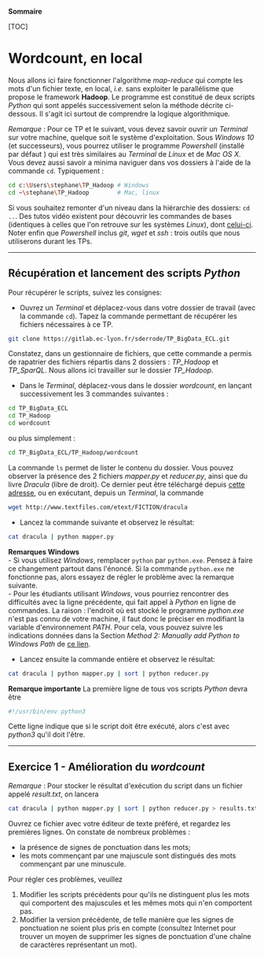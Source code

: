 **Sommaire**

[TOC]

# Wordcount, en local

Nous allons ici faire fonctionner l'algorithme _map-reduce_ qui compte les mots d'un fichier texte, en local, _i.e._ sans exploiter le parallélisme que propose le framework **Hadoop**. Le programme est constitué de deux scripts _Python_ qui sont appelés successivement selon la méthode décrite ci-dessous. Il s'agit ici surtout de comprendre la logique algorithmique.

*Remarque* : Pour ce TP et le suivant, vous devez savoir ouvrir un _Terminal_ sur votre machine, quelque soit le système d'exploitation. Sous _Windows 10_ (et successeurs), vous pourrez utiliser le programme _Powershell_ (installé par défaut ) qui est très similaires au _Terminal_ de _Linux_ et de _Mac OS X_.   
Vous devez aussi savoir a minima naviguer dans vos dossiers à l'aide de la commande `cd`. Typiquement :
```bash
cd c:\Users\stephane\TP_Hadoop # Windows
cd ~\stephane\TP_Hadoop        # Mac, linux
```
Si vous souhaitez remonter d'un niveau dans la hiérarchie des dossiers: `cd ..`. Des tutos vidéo existent pour découvrir les commandes de bases (identiques à celles que l'on retrouve sur les systèmes _Linux_), dont [celui-ci](https://docs.microsoft.com/fr-fr/powershell/scripting/overview?view=powershell-7.1). Noter enfin que _Powershell_ inclus _git_, _wget_ et _ssh_ : trois outils que nous utiliserons durant les TPs.

---
## Récupération et lancement des scripts _Python_

Pour récupérer le scripts, suivez les consignes:

  - Ouvrez un _Terminal_ et déplacez-vous dans votre dossier de travail (avec la commande `cd`). Tapez la commande permettant de récupérer les fichiers nécessaires à ce TP.   
```bash
git clone https://gitlab.ec-lyon.fr/sderrode/TP_BigData_ECL.git
```
  Constatez, dans un gestionnaire de fichiers, que cette commande a permis de rapatrier des fichiers répartis dans 2 dossiers : _TP\_Hadoop_ et _TP\_SparQL_. Nous allons ici travailler sur le dossier _TP\_Hadoop_.

  - Dans le _Terminal_, déplacez-vous dans le dossier _wordcount_, en lançant successivement les 3 commandes suivantes :
```bash
cd TP_BigData_ECL
cd TP_Hadoop
cd wordcount
```
  ou plus simplement :    
```bash
cd TP_BigData_ECL/TP_Hadoop/wordcount
```
  La commande `ls` permet de lister le contenu du dossier. Vous pouvez observer la présence des 2 fichiers _mapper.py_ et _reducer.py_, ainsi que du livre _Dracula_ (libre de droit). Ce dernier peut être téléchargé depuis [cette adresse](http://www.textfiles.com/etext/FICTION/dracula), ou en exécutant, depuis un _Terminal_, la commande 
```bash
wget http://www.textfiles.com/etext/FICTION/dracula
```  

  - Lancez la commande suivante et observez le résultat:
```bash
cat dracula | python mapper.py
```
  **Remarques Windows**     
      - Si vous utilisez _Windows_, remplacer `python` par `python.exe`. Pensez à faire ce changement partout dans l'énoncé. Si la commande `python.exe` ne fonctionne pas, alors essayez de régler le problème avec la remarque suivante.       
      - Pour les étudiants utilisant _Windows_, vous pourriez rencontrer des difficultés avec la ligne précédente, qui fait appel à _Python_ en ligne de commandes. La raison : l'endroit où est stocké le programme _python.exe_ n'est pas connu de votre machine, il faut donc le préciser en modifiant la variable d'environnement _PATH_. Pour cela, vous pouvez suivre les indications données dans la Section _Method 2: Manually add Python to Windows Path_ de [ce lien](https://datatofish.com/add-python-to-windows-path/).

  - Lancez ensuite la commande entière et observez le résultat:
```bash
cat dracula | python mapper.py | sort | python reducer.py 
```


**Remarque importante** La première ligne de tous vos scripts _Python_ devra être
```bash
#!/usr/bin/env python3
```
Cette ligne indique que si le script doit être exécuté, alors c'est avec _python3_ qu'il doit l'être.

----
## Exercice 1 - Amélioration du *wordcount*

*Remarque* : Pour stocker le résultat d'exécution du script dans un fichier appelé _result.txt_, on lancera
```bash
cat dracula | python mapper.py | sort | python reducer.py > results.txt
```

Ouvrez ce fichier avec votre éditeur de texte préféré, et regardez les premières lignes. On constate de nombreux problèmes :

  - la présence de signes de ponctuation dans les mots;
  - les mots commençant par une majuscule sont distingués des mots commençant par une minuscule. 

Pour régler ces problèmes, veuillez

  1. Modifier les scripts précédents pour qu'ils ne distinguent plus les mots qui comportent des majuscules et les mêmes mots qui n'en comportent pas.    
  1. Modifier la version précédente, de telle manière que les signes de ponctuation ne soient plus pris en compte (consultez Internet pour trouver un moyen de supprimer les signes de ponctuation d'une chaîne de caractères représentant un mot).
